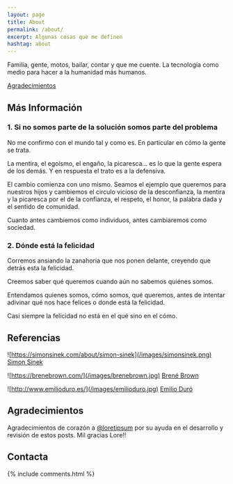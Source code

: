 ```yaml
---
layout: page
title: About
permalink: /about/
excerpt: Algunas cosas que me definen
hashtag: about
---
```

Familia, gente, motos, bailar, contar y que me cuente. La tecnología como medio para hacer a la humanidad más humanos.

[Agradecimientos](#agradecimientos)

## Más Información

### 1. Si no somos parte de la solución somos parte del problema

No me confirmo con el mundo tal y como es. En particular en cómo la gente se trata.

La mentira, el egoísmo, el engaño, la picaresca... es lo que la gente espera de los demás. Y en respuesta el trato es a la defensiva.

El cambio comienza con uno mismo. Seamos el ejemplo que queremos para nuestros hijos y cambiemos el circulo vicioso de la desconfianza, la mentira y la picaresca por el de la confianza, el respeto, el honor, la palabra dada y el sentido de comunidad.

Cuanto antes cambiemos como individuos, antes cambiaremos como sociedad.

### 2. Dónde está la felicidad

Corremos ansiando la zanahoria que nos ponen delante, creyendo que detrás esta la felicidad.

Creemos saber qué queremos cuando aún no sabemos quiénes somos.

Entendamos quienes somos, cómo somos, qué queremos, antes de intentar adivinar qué nos hace felices o donde está la felicidad.

Casi siempre la felicidad no está en el qué sino en el cómo.

## Referencias

![https://simonsinek.com/about/simon-sinek](/images/simonsinek.png)
[Simon Sinek](https://simonsinek.com/about/simon-sinek)

![https://brenebrown.com/](/images/brenebrown.jpg)
[Brené Brown](https://brenebrown.com/)

![http://www.emilioduro.es/](/images/emilioduro.jpg)
[Emilio Duró](http://www.emilioduro.es/)
  
## Agradecimientos

Agradecimientos de corazón a [@loretipsum](https://twitter.com/loretipsum) por su ayuda en el desarrollo y revisión de estos posts. Mil gracias Lore!!

## Contacta

{% include comments.html %}
